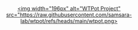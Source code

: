 <div align="center">

<a href="https://github.com/samsara-lab/wtpot" target="_blank" title="WTPot Project"><img width="196px" alt="WTPot Project" src="https://raw.githubusercontent.com/samsara-lab/wtpot/refs/heads/main/wtpot.png></a>

<a name="readme-top"></a>